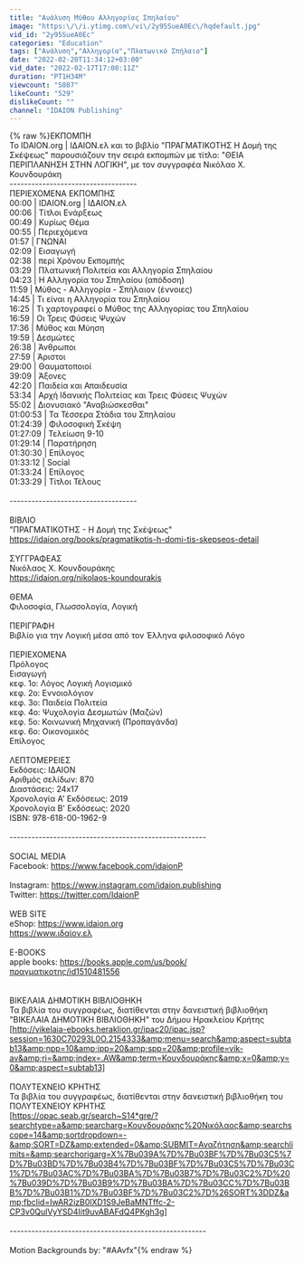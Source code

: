 ```yaml
---
title: "Ανάλυση Μύθου Αλληγορίας Σπηλαίου"
image: "https:\/\/i.ytimg.com\/vi\/2y95SueA0Ec\/hqdefault.jpg"
vid_id: "2y95SueA0Ec"
categories: "Education"
tags: ["Ανάλυση","Αλληγορία","Πλατωνικό Σπήλαιο"]
date: "2022-02-20T11:34:12+03:00"
vid_date: "2022-02-17T17:00:11Z"
duration: "PT1H34M"
viewcount: "5807"
likeCount: "529"
dislikeCount: ""
channel: "IDAION Publishing"
---
```

{% raw %}ΕΚΠΟΜΠΗ<br />Το IDAION.org | ΙΔΑΙΟΝ.ελ και το βιβλίο &quot;ΠΡΑΓΜΑΤΙΚΟΤΗΣ Η Δομή της Σκέψεως&quot; παρουσιάζουν την σειρά εκπομπών με τίτλο: &quot;ΘΕΙΑ ΠΕΡΙΠΛΑΝΗΣΗ ΣΤΗΝ ΛΟΓΙΚΗ&quot;, με τον συγγραφέα Νικόλαο Χ. Κουνδουράκη<br />-----------------------------------<br />ΠΕΡΙΕΧΟΜΕΝΑ ΕΚΠΟΜΠΗΣ<br />00:00 | IDAION.org | ΙΔΑΙΟΝ.ελ<br />00:06 | Τίτλοι Ενάρξεως<br />00:49 | Κυρίως Θέμα<br />00:55 | Περιεχόμενα<br />01:57 | ΓΝΩΝΑΙ<br />02:09 | Εισαγωγή<br />02:38 | περί Χρόνου Εκπομπής<br />03:29 | Πλατωνική Πολιτεία και Αλληγορία Σπηλαίου<br />04:23 | Η Αλληγορία του Σπηλαίου (απόδοση)<br />11:59 | Μύθος - Αλληγορία - Σπήλαιον (έννοιες)<br />14:45 | Τι είναι η Αλληγορία του Σπηλαίου<br />16:25 | Τι χαρτογραφεί ο Μύθος της Αλληγορίας του Σπηλαίου<br />16:59 | Οι Τρεις Φύσεις Ψυχών<br />17:36 | Μύθος και Μύηση<br />19:59 | Δεσμώτες<br />26:38 | Άνθρωποι<br />27:59 | Άριστοι<br />29:00 | Θαυματοποιοί<br />39:09 | Άξονες<br />42:20 | Παιδεία και Απαιδευσία<br />53:34 | Αρχή Ιδανικής Πολιτείας και Τρεις Φύσεις Ψυχών<br />55:02 | Διονυσιακό &quot;Αναβιώσκεσθαι&quot;<br />01:00:53 | Τα Τέσσερα Στάδια του Σπηλαίου<br />01:24:39 | Φιλοσοφική Σκέψη<br />01:27:09 | Τελείωση 9-10<br />01:29:14 | Παρατήρηση<br />01:30:30 | Επίλογος<br />01:33:12 | Social<br />01:33:24 | Επίλογος<br />01:33:29 |  Τίτλοι Τέλους<br /><br />-----------------------------------<br /><br />ΒΙΒΛΙΟ<br />&quot;ΠΡΑΓΜΑΤΙΚΟΤΗΣ - Η Δομή της Σκέψεως&quot;<br /><a rel="nofollow" target="blank" href="https://idaion.org/books/pragmatikotis-h-domi-tis-skepseos-detail">https://idaion.org/books/pragmatikotis-h-domi-tis-skepseos-detail</a><br /><br />ΣΥΓΓΡΑΦΕΑΣ<br />Νικόλαος Χ. Κουνδουράκης<br /><a rel="nofollow" target="blank" href="https://idaion.org/nikolaos-koundourakis">https://idaion.org/nikolaos-koundourakis</a><br /><br />ΘΕΜΑ<br />Φιλοσοφία, Γλωσσολογία, Λογική<br /><br />ΠΕΡΙΓΡΑΦΗ<br />Βιβλίο για την Λογική μέσα από τον Έλληνα φιλοσοφικό Λόγο<br /><br />ΠΕΡΙΕΧΟΜΕΝΑ<br />Πρόλογος<br />Εισαγωγή<br />κεφ. 1ο: Λόγος Λογική Λογισμικό<br />κεφ. 2ο: Εννοιολόγιον<br />κεφ. 3ο: Παιδεία Πολιτεία<br />κεφ. 4ο: Ψυχολογία Δεσμωτών (Μαζών)<br />κεφ. 5ο: Κοινωνική Μηχανική (Προπαγάνδα)<br />κεφ. 6ο: Οικονομικός<br />Επίλογος<br /><br />ΛΕΠΤΟΜΕΡΕΙΕΣ<br />Εκδόσεις: ΙΔΑΙΟΝ<br />Αριθμός σελίδων: 870<br />Διαστάσεις: 24x17<br />Χρονολογία A' Εκδόσεως: 2019<br />Χρονολογία B' Εκδόσεως: 2020<br />ISBN: 978-618-00-1962-9<br /><br />------------------------------------------------------<br /><br />SOCIAL MEDIA<br />Facebook: <a rel="nofollow" target="blank" href="https://www.facebook.com/idaionP">https://www.facebook.com/idaionP</a><br /><br />Instagram: <a rel="nofollow" target="blank" href="https://www.instagram.com/idaion.publishing">https://www.instagram.com/idaion.publishing</a><br />Twitter: <a rel="nofollow" target="blank" href="https://twitter.com/IdaionP">https://twitter.com/IdaionP</a><br /><br />WEB SITE<br />eShop: <a rel="nofollow" target="blank" href="https://www.idaion.org">https://www.idaion.org</a><br />             <a rel="nofollow" target="blank" href="https://www.ιδαίον.ελ">https://www.ιδαίον.ελ</a><br /><br />E-BOOKS<br />apple books:  <a rel="nofollow" target="blank" href="https://books.apple.com/us/book/πραγματικοτης/id1510481556">https://books.apple.com/us/book/πραγματικοτης/id1510481556</a><br /><br /><br />ΒΙΚΕΛΑΙΑ ΔΗΜΟΤΙΚΗ ΒΙΒΛΙΟΘΗΚΗ<br />Τα βιβλία του συγγραφέως, διατίθενται στην δανειστική βιβλιοθήκη &quot;ΒΙΚΕΛΑΙΑ ΔΗΜΟΤΙΚΗ ΒΙΒΛΙΟΘΗΚΗ&quot; του Δήμου Ηρακλείου Κρήτης<br />[<a rel="nofollow" target="blank" href="http://vikelaia-ebooks.heraklion.gr/ipac20/ipac.jsp?session=1630C70293L0O.2154333&amp;menu=search&amp;aspect=subtab13&amp;npp=10&amp;ipp=20&amp;spp=20&amp;profile=vik-av&amp;ri=&amp;index=.AW&amp;term=Κουνδουράκης&amp;x=0&amp;y=0&amp;aspect=subtab13]">http://vikelaia-ebooks.heraklion.gr/ipac20/ipac.jsp?session=1630C70293L0O.2154333&amp;menu=search&amp;aspect=subtab13&amp;npp=10&amp;ipp=20&amp;spp=20&amp;profile=vik-av&amp;ri=&amp;index=.AW&amp;term=Κουνδουράκης&amp;x=0&amp;y=0&amp;aspect=subtab13]</a><br /><br />ΠΟΛΥΤΕΧΝΕΙΟ ΚΡΗΤΗΣ<br />Τα βιβλία του συγγραφέως, διατίθενται στην δανειστική βιβλιοθήκη του ΠΟΛΥΤΕΧΝΕΙΟΥ ΚΡΗΤΗΣ<br />[<a rel="nofollow" target="blank" href="https://opac.seab.gr/search~S14*gre/?searchtype=a&amp;searcharg=Κουνδουράκης%20Νικόλαος&amp;searchscope=14&amp;sortdropdown=-&amp;SORT=DZ&amp;extended=0&amp;SUBMIT=Αναζήτηση&amp;searchlimits=&amp;searchorigarg=X%7Bu039A%7D%7Bu03BF%7D%7Bu03C5%7D%7Bu03BD%7D%7Bu03B4%7D%7Bu03BF%7D%7Bu03C5%7D%7Bu03C1%7D%7Bu03AC%7D%7Bu03BA%7D%7Bu03B7%7D%7Bu03C2%7D%20%7Bu039D%7D%7Bu03B9%7D%7Bu03BA%7D%7Bu03CC%7D%7Bu03BB%7D%7Bu03B1%7D%7Bu03BF%7D%7Bu03C2%7D%26SORT%3DDZ&amp;fbclid=IwAR2izB0lXD1S9JeBaMNTffc-2-CP3v0QulVyYSD4Iit9uvABAFdQ4PKgh3g]">https://opac.seab.gr/search~S14*gre/?searchtype=a&amp;searcharg=Κουνδουράκης%20Νικόλαος&amp;searchscope=14&amp;sortdropdown=-&amp;SORT=DZ&amp;extended=0&amp;SUBMIT=Αναζήτηση&amp;searchlimits=&amp;searchorigarg=X%7Bu039A%7D%7Bu03BF%7D%7Bu03C5%7D%7Bu03BD%7D%7Bu03B4%7D%7Bu03BF%7D%7Bu03C5%7D%7Bu03C1%7D%7Bu03AC%7D%7Bu03BA%7D%7Bu03B7%7D%7Bu03C2%7D%20%7Bu039D%7D%7Bu03B9%7D%7Bu03BA%7D%7Bu03CC%7D%7Bu03BB%7D%7Bu03B1%7D%7Bu03BF%7D%7Bu03C2%7D%26SORT%3DDZ&amp;fbclid=IwAR2izB0lXD1S9JeBaMNTffc-2-CP3v0QulVyYSD4Iit9uvABAFdQ4PKgh3g]</a><br /><br /> ------------------------------------------------------<br /><br />Motion Backgrounds by: &quot;#AAvfx&quot;{% endraw %}
